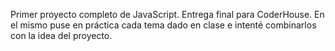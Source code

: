 Primer proyecto completo de JavaScript.
Entrega final para CoderHouse.
En el mismo puse en práctica cada tema dado en clase e intenté combinarlos con la idea del proyecto.
